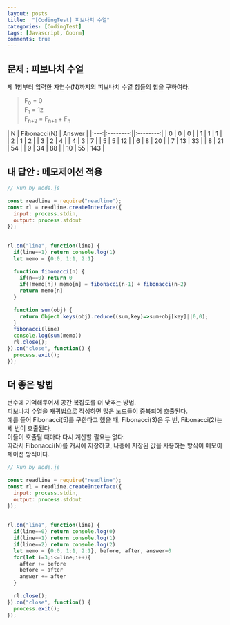 ```yaml
---
layout: posts
title:  "[CodingTest] 피보나치 수열"
categories: [CodingTest]
tags: [Javascript, Goorm]
comments: true
---
```


## 문제 : 피보나치 수열
제 1항부터 입력한 자연수(N)까지의 피보나치 수열 항들의 합을 구하여라.

> F<sub>0</sub> = 0<br>
> F<sub>1</sub> = 1z<br>
> F<sub>n+2</sub> = F<sub>n+1</sub> + F<sub>n</sub>

|  N  | Fibonacci(N) | Answer |
|:---:|:--------:||:--------:|
|  0  |     0     |     0    |
|  1  |     1     |     1    |
|  2  |     1     |     2    | 
|  3  |     2     |     4    |
|  4  |     3     |     7    |
|  5  |     5     |     12   |
|  6  |     8     |     20   |
|  7  |     13    |     33   |
|  8  |     21    |     54   |
|  9  |     34    |     88   |
|  10 |     55    |     143  |

## 내 답안 : 메모제이션 적용

```javascript
// Run by Node.js
​
const readline = require("readline");
const rl = readline.createInterface({
  input: process.stdin,
  output: process.stdout
});
​
​
rl.on("line", function(line) {
  if(line==1) return console.log(1)
  let memo = {0:0, 1:1, 2:1}
  
  function fibonacci(n) {
    if(n==0) return 0
    if(!memo[n]) memo[n] = fibonacci(n-1) + fibonacci(n-2)
    return memo[n]
  }
​
  function sum(obj) {
    return Object.keys(obj).reduce((sum,key)=>sum+obj[key]||0,0);
  }
  fibonacci(line)
  console.log(sum(memo))
  rl.close();
}).on("close", function() {
  process.exit();
});
```

## 더 좋은 방법 

변수에 기억해두어서 공간 복잡도를 더 낮추는 방법.<br>
피보나치 수열을 재귀법으로 작성하면 많은 노드들이 중복되어 호출된다. <br>
예를 들어  Fibonacci(5)를 구한다고 했을 때, Fibonacci(3)은 두 번, Fibonacci(2)는 세 번이 호출된다.<br>
이들이 호출될 때마다 다시 계산할 필요는 없다. <br>
따라서 Fibonacci(N)를 캐시에 저장하고, 나중에 저장된 값을 사용하는 방식이 메모이제이션 방식이다. 

```javascript
// Run by Node.js
​
const readline = require("readline");
const rl = readline.createInterface({
  input: process.stdin,
  output: process.stdout
});
​
​
rl.on("line", function(line) {
  if(line==0) return console.log(0)
  if(line==1) return console.log(1)
  if(line==2) return console.log(2)
  let memo = {0:0, 1:1, 2:1}, before, after, answer=0
  for(let i=3;i<=line;i++){
    after += before
    before = after
    answer += after
  }
​
  rl.close();
}).on("close", function() {
  process.exit();
});
```

<!-- https://docs.google.com/document/d/1EyNSj9bc0BNZg6rgqKYh1wu2LlFF26iVe2SF0LLBCRY/edit -->